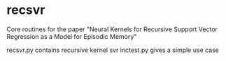 # recsvr
Core routines for the paper "Neural Kernels for Recursive Support   Vector Regression as a Model for Episodic Memory"


recsvr.py contains recursive kernel svr
inctest.py gives a simple use case
